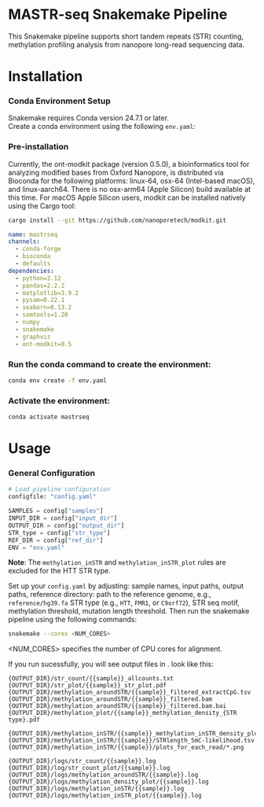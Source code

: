 # MASTR-seq Snakemake Pipeline

This Snakemake pipeline supports short tandem repeats (STR) counting, methylation profiling analysis from nanopore long-read sequencing data.

# Installation
### Conda Environment Setup
Snakemake requires Conda version 24.7.1 or later.  
Create a conda environment using the following `env.yaml`:

### Pre-installation
Currently, the ont-modkit package (version 0.5.0), a bioinformatics tool for analyzing modified bases from Oxford Nanopore, is distributed via Bioconda for the following platforms: linux-64, osx-64 (Intel-based macOS), and linux-aarch64. There is no osx-arm64 (Apple Silicon) build available at this time.
For macOS Apple Silicon users, modkit can be installed natively using the Cargo tool:

```bash
cargo install --git https://github.com/nanoporetech/modkit.git
```
```yaml
name: mastrseq
channels:
  - conda-forge
  - bioconda
  - defaults
dependencies:
  - python=3.12
  - pandas=2.2.2
  - matplotlib=3.9.2
  - pysam=0.22.1
  - seaborn=0.13.2
  - samtools=1.20
  - numpy
  - snakemake
  - graphviz
  - ont-modkit=0.5
```

### Run the conda command to create the environment:

```bash
conda env create -f env.yaml
```

### Activate the environment:

```bash
conda activate mastrseq
```


# Usage
### General Configuration

```python
# Load pipeline configuration
configfile: "config.yaml"

SAMPLES = config["samples"]
INPUT_DIR = config["input_dir"]
OUTPUT_DIR = config["output_dir"]
STR_type = config["str_type"]
REF_DIR = config["ref_dir"]
ENV = "env.yaml"
```
**Note**: The `methylation_inSTR` and `methylation_inSTR_plot` rules are excluded for the HTT STR type.

Set up your `config.yaml` by adjusting:
sample names, 
input paths,
output paths, 
reference directory: path to the reference genome, e.g., ``` reference/hg39.fa ``` 
STR type (e.g., `HTT`, `FMR1`, or `C9orf72`), 
STR seq motif,
methylation threshold, 
mutation length threshold. Then run the snakemake pipeline using the following commands:

```bash
snakemake --cores <NUM_CORES>
```
<NUM_CORES> specifies the number of CPU cores for alignment.

If you run sucessfully, you will see output files in <results>. look like this:
```
{OUTPUT_DIR}/str_count/{{sample}}_allcounts.txt
{OUTPUT_DIR}/str_plot/{{sample}}_str_plot.pdf
{OUTPUT_DIR}/methylation_aroundSTR/{{sample}}_filtered_extractCpG.tsv
{OUTPUT_DIR}/methylation_aroundSTR/{{sample}}_filtered.bam
{OUTPUT_DIR}/methylation_aroundSTR/{{sample}}_filtered.bam.bai
{OUTPUT_DIR}/methylation_plot/{{sample}}_methylation_density_{STR type}.pdf

{OUTPUT_DIR}/methylation_inSTR/{{sample}}_methylation_inSTR_density_plot.pdf
{OUTPUT_DIR}/methylation_inSTR/{{sample}}/STRlength_5mC-likelihood.tsv
{OUTPUT_DIR}/methylation_inSTR/{{sample}}/plots_for_each_read/*.png

{OUTPUT_DIR}/logs/str_count/{{sample}}.log
{OUTPUT_DIR}/log/str_count_plot/{{sample}}.log
{OUTPUT_DIR}/logs/methylation_aroundSTR/{{sample}}.log
{OUTPUT_DIR}/logs/methylation_density_plot/{{sample}}.log
{OUTPUT_DIR}/logs/methylation_inSTR/{{sample}}.log
{OUTPUT_DIR}/logs/methylation_inSTR_plot/{{sample}}.log
```










